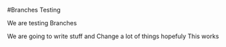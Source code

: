 #Branches Testing

We are testing Branches 

We are going to write stuff and 
Change a lot of things hopefuly 
This works
